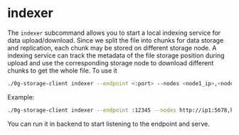 # indexer

The `indexer` subcommand allows you to start a local indexing service for data upload/download. Since we split the file into chunks for data storage and replication, each chunk may be stored on different storage node. A indexing service can track the metadata of the file storage position during upload and use the corresponding storage node to download different chunks to get the whole file. To use it

```bash
./0g-storage-client indexer --endpoint <:port> --nodes <node1_ip>,<node2_ip>
```

Example:

```bash
./0g-storage-client indexer --endpoint :12345 --nodes http://ip1:5678,http://ip2:5678
```

You can run it in backend to start listening to the endpoint and serve.
